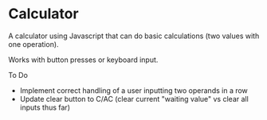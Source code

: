 # Calculator

A calculator using Javascript that can do basic calculations (two values with one operation).

Works with button presses or keyboard input.

To Do
 - Implement correct handling of a user inputting two operands in a row
 - Update clear button to C/AC (clear current "waiting value" vs clear all inputs thus far)